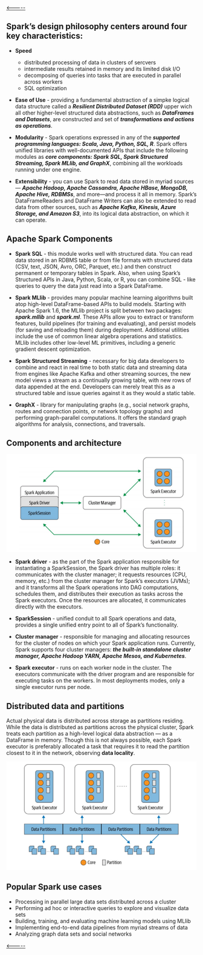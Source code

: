 [<-----](https://github.com/s1tcomsfan/knowledge_warehouse/blob/main/Spark/contents.md)

## Spark’s design philosophy centers around **four key characteristics**:

* **Speed** 
    * distributed processing of data in clusters of sercvers
    * intermediate results retained in memory and its limited disk I/O
    * decomposing of queries into tasks that are executed in parallel across workers
    * SQL optimization

* **Ease of Use** - providing a fundamental abstraction of a simpke logical data structure called a ***Resilient Distributed Dataset (RDD)*** upper wich all other higher-level structured data abstractions, such as ***DataFrames and Datasets***, are constructed and set of ***transformations and actions as operations***.

* **Modularity** - Spark operations expressed in any of the ***supported programming languages: Scala, Java, Python, SQL, R***. Spark offers unified libraries with well-documented APIs that include the following modules as ***core components: Spark SQL, Spark Structured Streaming, Spark MLlib, and GraphX***, combining all the workloads running under one engine.

* **Extensibility** - you can use Spark to read data stored in myriad sources — ***Apache Hadoop, Apache Cassandra, Apache HBase, MongoDB, Apache Hive, RDBMSs***, and more—and process it all in memory. Spark’s DataFrameReaders and DataFrame Writers can also be extended to read data from other sources, such as ***Apache Kafka, Kinesis, Azure Storage, and Amazon S3***, into its logical data abstraction, on which it can operate.

## Apache Spark Components

* **Spark SQL** - this module works well with structured data. You can read data stored in an RDBMS table or from file formats with structured data (CSV, text, JSON, Avro, ORC, Parquet, etc.) and then construct permanent or temporary tables in Spark. Also, when using Spark’s Structured APIs in Java, Python, Scala, or R, you can combine SQL - like queries to query the data just read into a Spark DataFrame.

* **Spark MLlib** - provides many popular machine learning algorithms built atop high-level DataFrame-based APIs to build models. Starting with Apache Spark 1.6, the MLlib project is split between two packages: ***spark.mllib*** and ***spark.ml***. These APIs allow you to extract or transform features, build pipelines (for training and evaluating), and persist models (for saving and reloading them) during deployment. Additional utilities include the use of common linear algebra operations and statistics. MLlib includes other low-level ML primitives, including a generic gradient descent optimization.

* **Spark Structured Streaming** - necessary for big data developers to combine and react in real time to both static data and streaming data from engines like Apache Kafka and other streaming sources, the new model views a stream as a continually growing table, with new rows of data appended at the end. Developers can merely treat this as a structured table and issue queries against it as they would a static table.

* **GraphX** - library for manipulating graphs (e.g., social network graphs, routes and connection points, or network topology graphs) and performing graph-parallel computations. It offers the standard graph algorithms for analysis, connections, and traversals.

## Components and architecture

![Components and architecture](img/components_and_architecture.jpg)

* **Spark driver** - as the part of the Spark application responsible for instantiating a SparkSession, the Spark driver has multiple roles: it communicates with the cluster manager; it requests resources (CPU, memory, etc.) from the cluster manager for Spark’s executors (JVMs); and it transforms all the Spark operations into DAG computations, schedules them, and distributes their execution as tasks across the Spark executors. Once the resources are allocated, it communicates directly with the executors.

* **SparkSession** - unified conduit to all Spark operations and data, provides a single unified entry point to all of Spark’s functionality.

* **Cluster manager** - responsible for managing and allocating resources for the cluster of nodes on which your Spark application runs. Currently, Spark supports four cluster managers: ***the built-in standalone cluster manager, Apache Hadoop YARN, Apache Mesos, and Kubernetes***.

* **Spark executor** - runs on each worker node in the cluster. The executors communicate with the driver program and are responsible for executing tasks on the workers. In most deployments modes, only a single executor runs per node.

## Distributed data and partitions

Actual physical data is distributed across storage as partitions residing. While the data is distributed as partitions across the physical cluster, Spark treats each partition as a high-level logical data abstraction — as a DataFrame in memory. Though this is not always possible, each Spark executor is preferably allocated a task that requires it to read the partition closest to it in the network, observing **data locality**.

![Executors and partitions](img/executors_and_partitions.jpg)

## Popular Spark use cases

* Processing in parallel large data sets distributed across a cluster
* Performing ad hoc or interactive queries to explore and visualize data sets
* Building, training, and evaluating machine learning models using MLlib
* Implementing end-to-end data pipelines from myriad streams of data
* Analyzing graph data sets and social networks

[<-----](https://github.com/s1tcomsfan/knowledge_warehouse/blob/main/Spark/contents.md)



